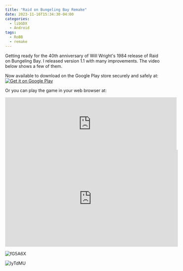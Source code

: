 ```yaml
---
title: "Raid on Bungeling Bay Remake"
date: 2023-11-16T15:34:30-04:00
categories:
  - libGDX
  - Android
tags:
  - RoBB
  - remake  
---
```


Getting ready for the 40th anniversary of Will Wright's 1984 release of Raid on Bungeling Bay.  I released version 1.1 with many improvements.  The video below shows a few of them.

Now available to download on the Google Play store securely and safely at:
<a href='https://play.google.com/store/apps/details?id=com.iantria.raidgame&pcampaignid=pcampaignidMKT-Other-global-all-co-prtnr-py-PartBadge-Mar2515-1'><img alt='Get it on Google Play' src='https://play.google.com/intl/en_us/badges/static/images/badges/en_badge_web_generic.png'/></a>

Or you can play the game in your web browser at:

<iframe frameborder="0" src="https://itch.io/embed/1571519?border_width=3" width="556" height="171"><a href="https://antzgames.itch.io/raid">Raid on Bungeling Bay Remake by Antz</a></iframe>

<iframe width="560" height="315" src="https://www.youtube.com/embed/shbvTopuRP0?si=oYosE3dQBhXOQfUc" title="YouTube video player" frameborder="0" allow="accelerometer; autoplay; clipboard-write; encrypted-media; gyroscope; picture-in-picture; web-share" allowfullscreen></iframe>

![fG5A6X](https://github.com/antzGames/antzGames.github.io/assets/10563814/974be279-0912-4b24-8734-d458fb0c56fb)

![lyTdMU](https://github.com/antzGames/antzGames.github.io/assets/10563814/5779f59f-8c49-4307-8cb5-35ce7d6e1adf)
